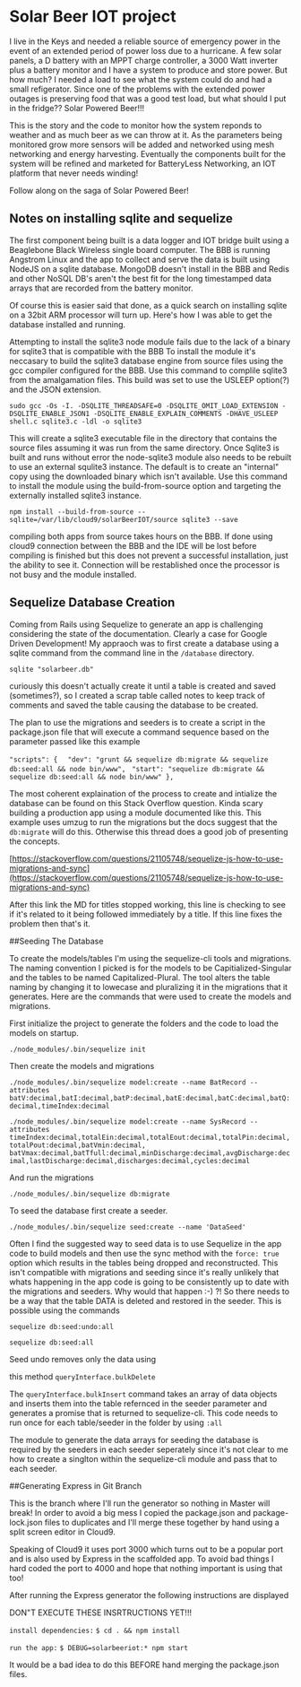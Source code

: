 # Solar Beer IOT project

I live in the Keys and needed a reliable source of emergency power in the event of an extended period of power loss due to a hurricane.
A few solar panels, a D battery with an MPPT charge controller, a 3000 Watt inverter plus a battery monitor and I have a system to produce
and store power. But how much? I needed a load to see what the system could do and had a small refigerator. Since one of the problems
with the extended power outages is preserving food that was a good test load, but what should I put in the fridge?? Solar Powered Beer!!!

This is the story and the code to monitor how the system reponds to weather and as much beer as we can throw at it. As the parameters being monitored
grow more sensors will be added and networked using mesh networking and energy harvesting. Eventually the components built for the system
will be refined and marketed for BatteryLess Networking, an IOT platform that never needs winding!

Follow along on the saga of Solar Powered Beer!


## Notes on installing sqlite and sequelize

The first component being built is a data logger and IOT bridge built using a Beaglebone Black Wireless single board computer. The BBB
is running Angstrom Linux and the app to collect and serve the data is built using NodeJS on a sqlite database. MongoDB doesn't install
in the BBB and Redis and other NoSQL DB's aren't the best fit for the long timestamped data arrays that are recorded from the battery monitor.

Of course this is easier said that done, as a quick search on installing sqlite on a 32bit ARM processor will turn up. Here's how I was able to
get the database installed and running.

Attempting to install the sqlite3 node module fails due to the lack of a binary for sqlite3 that is compatible with the BBB
To install the module it's neccasary to build the sqlite3 database engine from source files using the gcc compiler configured for the BBB.
Use this command to complile sqlite3 from the amalgamation files. This build was set to use the USLEEP option(?) and the JSON extension.

```sudo gcc -Os -I. -DSQLITE_THREADSAFE=0 -DSQLITE_OMIT_LOAD_EXTENSION -DSQLITE_ENABLE_JSON1 -DSQLITE_ENABLE_EXPLAIN_COMMENTS -DHAVE_USLEEP shell.c sqlite3.c -ldl -o sqlite3```

This will create a sqlite3 executable file in the directory that contains the source files assuming it was run from the same directory.
Once Sqlite3 is built and runs without error the node-sqlite3 module also needs to be rebuilt to use an external squlite3 instance. The default is to create an "internal" copy using the
downloaded binary which isn't available. Use this command to install the module using the build-from-source option and targeting the externally installed sqlite3 instance.

```npm install --build-from-source --sqlite=/var/lib/cloud9/solarBeerIOT/source sqlite3 --save```

compiling both apps from source takes hours on the BBB. If done using cloud9 connection between the BBB and the IDE will be lost before compiling is finished 
but this does not prevent a successful installation, just the ability to see it. Connection will be restablished once the processor is not busy and the module installed.

## Sequelize Database Creation

Coming from Rails using Sequelize to generate an app is challenging considering the state of the documentation. Clearly a case for Google Driven Development!
My appraoch was to first create a database using a sqlite command from the command line in the ```/database``` directory.

```sqlite "solarbeer.db"```

curiously this doesn't actually create it until a table is created and saved (sometimes?), so I created a scrap table called notes to keep track of comments and
saved the table causing the database to be created.

The plan to use the migrations and seeders is to create a script in the package.json file that will execute a command sequence based on the parameter passed like this example

```"scripts": {```
```  "dev": "grunt && sequelize db:migrate && sequelize db:seed:all && node bin/www",```
```  "start": "sequelize db:migrate && sequelize db:seed:all && node bin/www" }, ```



The most coherent explaination of the process to create and intialize the database can be found on this Stack Overflow question. Kinda scary building a production app using a module documented like this. This example uses
umzug to run the migrations but the docs suggest that the ```db:migrate``` will do this. Otherwise this thread does a good job of presenting the concepts.

[https://stackoverflow.com/questions/21105748/sequelize-js-how-to-use-migrations-and-sync](https://stackoverflow.com/questions/21105748/sequelize-js-how-to-use-migrations-and-sync)

After this link the MD for titles stopped working, this line is checking to see if it's related to it being followed
immediately by a title. If this line fixes the problem then that's it.

##Seeding The Database

To create the models/tables I'm using the sequelize-cli tools and migrations. The naming convention I picked is for the models to be Capitialized-Singular and the tables to be named
Capitalized-Plural. The tool alters the table naming by changing it to lowecase and pluralizing it in the migrations that it generates. Here are the commands that were used to create
the models and migrations.

First initialize the project to generate the folders and the code to load the models on startup.

```./node_modules/.bin/sequelize init```

Then create the models and migrations

```./node_modules/.bin/sequelize model:create --name BatRecord --attributes batV:decimal,batI:decimal,batP:decimal,batE:decimal,batC:decimal,batQ:decimal,timeIndex:decimal```

```./node_modules/.bin/sequelize model:create --name SysRecord --attributes timeIndex:decimal,totalEin:decimal,totalEout:decimal,totalPin:decimal,totalPout:decimal,batVmin:decimal,```
```batVmax:decimal,batTfull:decimal,minDischarge:decimal,avgDischarge:decimal,lastDischarge:decimal,discharges:decimal,cycles:decimal ```

And run the migrations

```./node_modules/.bin/sequelize db:migrate```

To seed the database first create a seeder.

```./node_modules/.bin/sequelize seed:create --name 'DataSeed'```

Often I find the suggested way to seed data is to use Sequelize in the app code to build models and then use the sync method with the ```force: true``` option which results in the
tables being dropped and reconstructed. This isn't compatible with migrations and seeding since it's really unlikely that whats happening in the app code is going to be consistently 
up to date with the migrations and seeders. Why would that happen :-) ?! So there needs to be a way that the table DATA is deleted and restored in the seeder. This is possible using the 
commands

```sequelize db:seed:undo:all```

```sequelize db:seed:all```

Seed undo removes only the data using

this method ```queryInterface.bulkDelete```

The ```queryInterface.bulkInsert``` command takes an array of data objects and inserts them into the table refernced in the seeder parameter and generates a promise that is returned to
sequelize-cli. This code needs to run once for each table/seeder in the folder by using ```:all```

The module to generate the data arrays for seeding the database is required by the seeders in each seeder seperately since it's not clear to me how to create a singlton
within the sequelize-cli module and pass that to each seeder.

##Generating Express in Git Branch

This is the branch where I'll run the generator so nothing in Master will break!
In order to avoid a big mess I copied the package.json and package-lock.json files to duplicates
and I'll merge these together by hand using a split screen editor in Cloud9.

Speaking of Cloud9 it uses port 3000 which turns out to be a popular port and is
also used by Express in the scaffolded app. To avoid bad things I hard coded the port
to 4000 and hope that nothing important is using that too!

After running the Express generator the following instructions are displayed

DON"T EXECUTE THESE INSRTRUCTIONS YET!!!

```install dependencies:```
     ```$ cd . && npm install```

   ```run the app:```
     ```$ DEBUG=solarbeeriot:* npm start```
     
It would be a bad idea to do this BEFORE hand merging the package.json files.